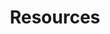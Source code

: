 ---
title: Resources
layout: collection
permalink: /resources/
collection: resources
entries_layout: grid
classes: wide
---